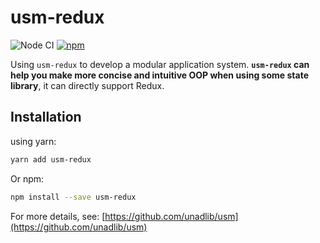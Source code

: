 # usm-redux

![Node CI](https://github.com/unadlib/usm/workflows/Node%20CI/badge.svg)
[![npm](https://img.shields.io/npm/v/usm-redux.svg)](https://www.npmjs.com/package/usm-redux)

Using `usm-redux` to develop a modular application system. **`usm-redux` can help you make more concise and intuitive OOP when using some state library**, it can directly support Redux.

## Installation

using yarn:

```bash
yarn add usm-redux
```

Or npm:

```bash
npm install --save usm-redux
```

For more details, see: [https://github.com/unadlib/usm](https://github.com/unadlib/usm)
